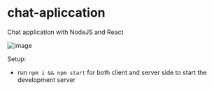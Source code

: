 # chat-apliccation
Chat application with NodeJS and React

![image](https://user-images.githubusercontent.com/76860968/185804984-359c32e1-f18c-490a-b642-7f586a504d90.png)


Setup:
- run ```npm i && npm start``` for both client and server side to start the development server
